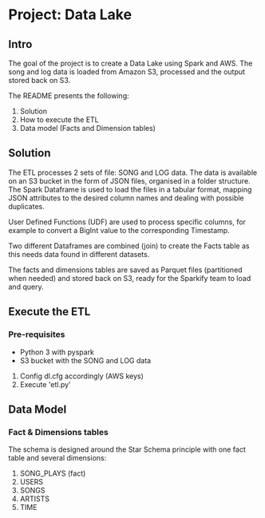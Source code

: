 # Project: Data Lake

## Intro

The goal of the project is to create a Data Lake using Spark and AWS.
The song and log data is loaded from Amazon S3, processed and the output stored back on S3.

The README presents the following:
1. Solution
2. How to execute the ETL
3. Data model (Facts and Dimension tables)

## Solution

The ETL processes 2 sets of file: SONG and LOG data. The data is available on an S3 bucket in the form of JSON files, 
organised in a folder structure. 
The Spark Dataframe is used to load the files in a tabular format, mapping JSON attributes to the desired column names and dealing with possible duplicates.

User Defined Functions (UDF) are used to process specific columns, for example to convert a BigInt value to the corresponding Timestamp.

Two different Dataframes are combined (join) to create the Facts table as this needs data found in different datasets.

The facts and dimensions tables are saved as Parquet files (partitioned when needed) and stored back on S3, ready for the
Sparkify team to load and query.


## Execute the ETL

### Pre-requisites

* Python 3 with pyspark
* S3 bucket with the SONG and LOG data

1. Config dl.cfg accordingly (AWS keys)
2. Execute 'etl.py'

## Data Model

### Fact & Dimensions tables

The schema is designed around the Star Schema principle with one fact table and several dimensions:
1. SONG_PLAYS (fact)
2. USERS
3. SONGS
4. ARTISTS
5. TIME

  
